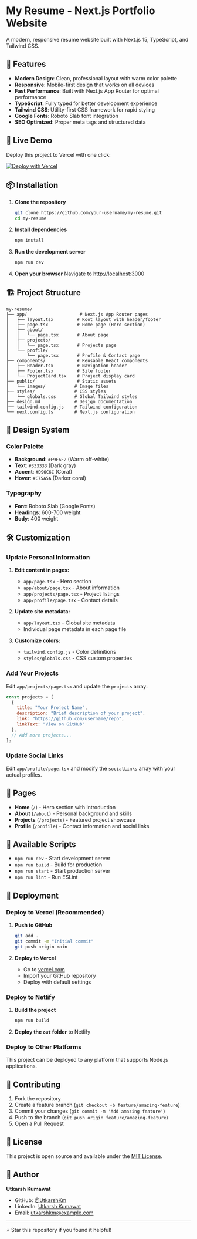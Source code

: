 # My Resume - Next.js Portfolio Website

A modern, responsive resume website built with Next.js 15, TypeScript, and Tailwind CSS.

## 🌟 Features

- **Modern Design**: Clean, professional layout with warm color palette
- **Responsive**: Mobile-first design that works on all devices
- **Fast Performance**: Built with Next.js App Router for optimal performance
- **TypeScript**: Fully typed for better development experience
- **Tailwind CSS**: Utility-first CSS framework for rapid styling
- **Google Fonts**: Roboto Slab font integration
- **SEO Optimized**: Proper meta tags and structured data

## 🚀 Live Demo

Deploy this project to Vercel with one click:

[![Deploy with Vercel](https://vercel.com/button)](https://vercel.com/new/clone?repository-url=https://github.com/your-username/my-resume)

## 📦 Installation

1. **Clone the repository**
   ```bash
   git clone https://github.com/your-username/my-resume.git
   cd my-resume
   ```

2. **Install dependencies**
   ```bash
   npm install
   ```

3. **Run the development server**
   ```bash
   npm run dev
   ```

4. **Open your browser**
   Navigate to [http://localhost:3000](http://localhost:3000)

## 🏗️ Project Structure

```
my-resume/
├── app/                    # Next.js App Router pages
│   ├── layout.tsx         # Root layout with header/footer
│   ├── page.tsx           # Home page (Hero section)
│   ├── about/
│   │   └── page.tsx       # About page
│   ├── projects/
│   │   └── page.tsx       # Projects page
│   └── profile/
│       └── page.tsx       # Profile & Contact page
├── components/            # Reusable React components
│   ├── Header.tsx         # Navigation header
│   ├── Footer.tsx         # Site footer
│   └── ProjectCard.tsx    # Project display card
├── public/                # Static assets
│   └── images/           # Image files
├── styles/               # CSS styles
│   └── globals.css       # Global Tailwind styles
├── design.md             # Design documentation
├── tailwind.config.js    # Tailwind configuration
└── next.config.ts        # Next.js configuration
```

## 🎨 Design System

### Color Palette
- **Background**: `#F9F6F2` (Warm off-white)
- **Text**: `#333333` (Dark gray)
- **Accent**: `#D96C6C` (Coral)
- **Hover**: `#C75A5A` (Darker coral)

### Typography
- **Font**: Roboto Slab (Google Fonts)
- **Headings**: 600-700 weight
- **Body**: 400 weight

## 🛠️ Customization

### Update Personal Information

1. **Edit content in pages:**
   - `app/page.tsx` - Hero section
   - `app/about/page.tsx` - About information
   - `app/projects/page.tsx` - Project listings
   - `app/profile/page.tsx` - Contact details

2. **Update site metadata:**
   - `app/layout.tsx` - Global site metadata
   - Individual page metadata in each page file

3. **Customize colors:**
   - `tailwind.config.js` - Color definitions
   - `styles/globals.css` - CSS custom properties

### Add Your Projects

Edit `app/projects/page.tsx` and update the `projects` array:

```javascript
const projects = [
  {
    title: "Your Project Name",
    description: "Brief description of your project",
    link: "https://github.com/username/repo",
    linkText: "View on GitHub"
  },
  // Add more projects...
];
```

### Update Social Links

Edit `app/profile/page.tsx` and modify the `socialLinks` array with your actual profiles.

## 📱 Pages

- **Home** (`/`) - Hero section with introduction
- **About** (`/about`) - Personal background and skills
- **Projects** (`/projects`) - Featured project showcase
- **Profile** (`/profile`) - Contact information and social links

## 🔧 Available Scripts

- `npm run dev` - Start development server
- `npm run build` - Build for production
- `npm run start` - Start production server
- `npm run lint` - Run ESLint

## 🚀 Deployment

### Deploy to Vercel (Recommended)

1. **Push to GitHub**
   ```bash
   git add .
   git commit -m "Initial commit"
   git push origin main
   ```

2. **Deploy to Vercel**
   - Go to [vercel.com](https://vercel.com)
   - Import your GitHub repository
   - Deploy with default settings

### Deploy to Netlify

1. **Build the project**
   ```bash
   npm run build
   ```

2. **Deploy the `out` folder** to Netlify

### Deploy to Other Platforms

This project can be deployed to any platform that supports Node.js applications.

## 🤝 Contributing

1. Fork the repository
2. Create a feature branch (`git checkout -b feature/amazing-feature`)
3. Commit your changes (`git commit -m 'Add amazing feature'`)
4. Push to the branch (`git push origin feature/amazing-feature`)
5. Open a Pull Request

## 📄 License

This project is open source and available under the [MIT License](LICENSE).

## 👤 Author

**Utkarsh Kumawat**
- GitHub: [@UtkarshKm](https://github.com/UtkarshKm)
- LinkedIn: [Utkarsh Kumawat](https://www.linkedin.com/in/utkarshkm/)
- Email: utkarshkm@example.com

---

⭐ Star this repository if you found it helpful!
